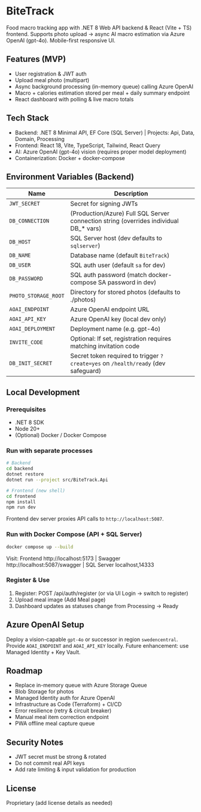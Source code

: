 # BiteTrack

Food macro tracking app with .NET 8 Web API backend & React (Vite + TS) frontend. Supports photo upload -> async AI macro estimation via Azure OpenAI (gpt-4o). Mobile-first responsive UI.

## Features (MVP)
- User registration & JWT auth
- Upload meal photo (multipart)
- Async background processing (in-memory queue) calling Azure OpenAI
- Macro + calories estimation stored per meal + daily summary endpoint
- React dashboard with polling & live macro totals

## Tech Stack
- Backend: .NET 8 Minimal API, EF Core (SQL Server) | Projects: Api, Data, Domain, Processing
- Frontend: React 18, Vite, TypeScript, Tailwind, React Query
- AI: Azure OpenAI (gpt-4o) vision (requires proper model deployment)
- Containerization: Docker + docker-compose

## Environment Variables (Backend)
| Name | Description |
|------|-------------|
| `JWT_SECRET` | Secret for signing JWTs |
| `DB_CONNECTION` | (Production/Azure) Full SQL Server connection string (overrides individual DB_* vars) |
| `DB_HOST` | SQL Server host (dev defaults to `sqlserver`) |
| `DB_NAME` | Database name (default `BiteTrack`) |
| `DB_USER` | SQL auth user (default `sa` for dev) |
| `DB_PASSWORD` | SQL auth password (match docker-compose SA password in dev) |
| `PHOTO_STORAGE_ROOT` | Directory for stored photos (defaults to ./photos) |
| `AOAI_ENDPOINT` | Azure OpenAI endpoint URL |
| `AOAI_API_KEY` | Azure OpenAI key (local dev only) |
| `AOAI_DEPLOYMENT` | Deployment name (e.g. gpt-4o) |
| `INVITE_CODE` | Optional: If set, registration requires matching invitation code |
| `DB_INIT_SECRET` | Secret token required to trigger `?create=yes` on `/health/ready` (dev safeguard) |

## Local Development

### Prerequisites
- .NET 8 SDK
- Node 20+
- (Optional) Docker / Docker Compose

### Run with separate processes
```bash
# Backend
cd backend
dotnet restore
dotnet run --project src/BiteTrack.Api

# Frontend (new shell)
cd frontend
npm install
npm run dev
```
Frontend dev server proxies API calls to `http://localhost:5087`.

### Run with Docker Compose (API + SQL Server)
```bash
docker compose up --build
```
Visit: Frontend http://localhost:5173 | Swagger http://localhost:5087/swagger | SQL Server localhost,14333

### Register & Use
1. Register: POST /api/auth/register (or via UI Login -> switch to register)
2. Upload meal image (Add Meal page)
3. Dashboard updates as statuses change from Processing -> Ready

## Azure OpenAI Setup
Deploy a vision-capable `gpt-4o` or successor in region `swedencentral`. Provide `AOAI_ENDPOINT` and `AOAI_API_KEY` locally. Future enhancement: use Managed Identity + Key Vault.

## Roadmap
- Replace in-memory queue with Azure Storage Queue
- Blob Storage for photos
- Managed Identity auth for Azure OpenAI
- Infrastructure as Code (Terraform) + CI/CD
- Error resilience (retry & circuit breaker)
- Manual meal item correction endpoint
- PWA offline meal capture queue

## Security Notes
- JWT secret must be strong & rotated
- Do not commit real API keys
- Add rate limiting & input validation for production

## License
Proprietary (add license details as needed)
